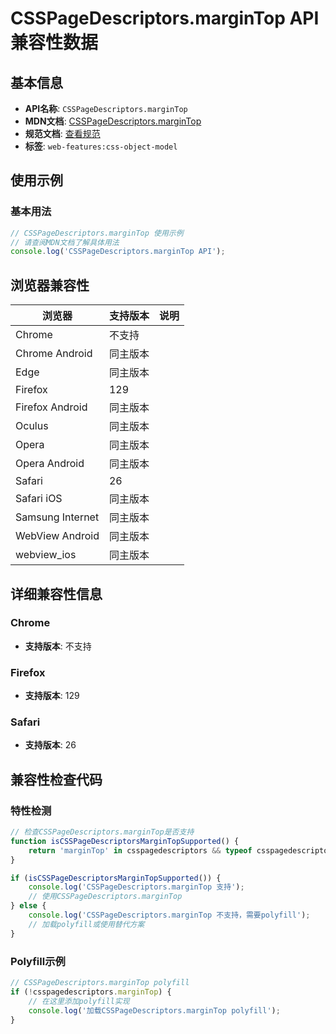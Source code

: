# CSSPageDescriptors.marginTop API 兼容性数据

## 基本信息

- **API名称**: `CSSPageDescriptors.marginTop`
- **MDN文档**: [CSSPageDescriptors.marginTop](https://developer.mozilla.org/docs/Web/API/CSSPageDescriptors#margintop)
- **规范文档**: [查看规范](https://drafts.csswg.org/cssom/#dom-csspagedescriptors-margintop)
- **标签**: `web-features:css-object-model`

## 使用示例

### 基本用法

```javascript
// CSSPageDescriptors.marginTop 使用示例
// 请查阅MDN文档了解具体用法
console.log('CSSPageDescriptors.marginTop API');
```

## 浏览器兼容性

| 浏览器 | 支持版本 | 说明 |
|--------|----------|------|
| Chrome | 不支持 |  |
| Chrome Android | 同主版本 |  |
| Edge | 同主版本 |  |
| Firefox | 129 |  |
| Firefox Android | 同主版本 |  |
| Oculus | 同主版本 |  |
| Opera | 同主版本 |  |
| Opera Android | 同主版本 |  |
| Safari | 26 |  |
| Safari iOS | 同主版本 |  |
| Samsung Internet | 同主版本 |  |
| WebView Android | 同主版本 |  |
| webview_ios | 同主版本 |  |

## 详细兼容性信息

### Chrome

- **支持版本**: 不支持

### Firefox

- **支持版本**: 129

### Safari

- **支持版本**: 26

## 兼容性检查代码

### 特性检测

```javascript
// 检查CSSPageDescriptors.marginTop是否支持
function isCSSPageDescriptorsMarginTopSupported() {
    return 'marginTop' in csspagedescriptors && typeof csspagedescriptors.marginTop === 'function';
}

if (isCSSPageDescriptorsMarginTopSupported()) {
    console.log('CSSPageDescriptors.marginTop 支持');
    // 使用CSSPageDescriptors.marginTop
} else {
    console.log('CSSPageDescriptors.marginTop 不支持，需要polyfill');
    // 加载polyfill或使用替代方案
}
```

### Polyfill示例

```javascript
// CSSPageDescriptors.marginTop polyfill
if (!csspagedescriptors.marginTop) {
    // 在这里添加polyfill实现
    console.log('加载CSSPageDescriptors.marginTop polyfill');
}
```

